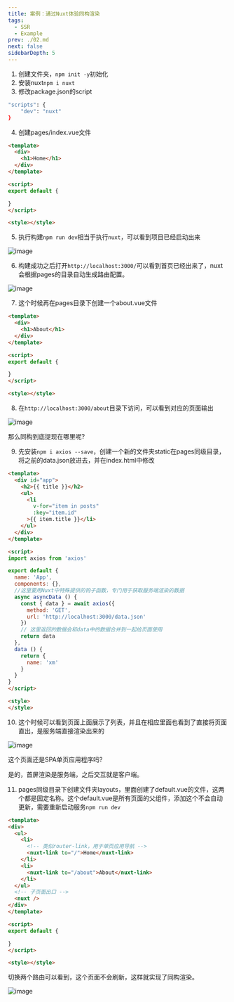 ```yaml
---
title: 案例：通过Nuxt体验同构渲染
tags: 
  - SSR
  - Example
prev: ./02.md
next: false
sidebarDepth: 5
---
```


<Badge text="案例"/>

1. 创建文件夹，`npm init -y`初始化
2. 安装nuxt`npm i nuxt`
3. 修改package.json的script

```bash
"scripts": {
    "dev": "nuxt"
}
```
4. 创建pages/index.vue文件

```html
<template>
  <div>
    <h1>Home</h1>
  </div>
</template>

<script>
export default {

}
</script>

<style></style>
```

5. 执行构建`npm run dev`相当于执行`nuxt`，可以看到项目已经启动出来

![image](~@public/assets/images/ssr/ssr10.png)

6. 构建成功之后打开`http://localhost:3000/`可以看到首页已经出来了，nuxt会根据pages的目录自动生成路由配置。

![image](~@public/assets/images/ssr/ssr11.png)

7. 这个时候再在pages目录下创建一个about.vue文件

```html
<template>
  <div>
    <h1>About</h1>
  </div>
</template>

<script>
export default {

}
</script>

<style></style>
```

8. 在`http://localhost:3000/about`目录下访问，可以看到对应的页面输出

![image](~@public/assets/images/ssr/ssr12.png)

那么同构到底提现在哪里呢?

9. 先安装`npm i axios --save`，创建一个新的文件夹static在pages同级目录，将之前的data.json放进去，并在index.html中修改

```html
<template>
  <div id="app">
    <h2>{{ title }}</h2>
    <ul>
      <li
        v-for="item in posts"
        :key="item.id"
      >{{ item.title }}</li>
    </ul>
  </div>
</template>

<script>
import axios from 'axios'

export default {
  name: 'App',
  components: {},
  //这里要用Nuxt中特殊提供的钩子函数，专门用于获取服务端渲染的数据
  async asyncData () {
    const { data } = await axios({
      method: 'GET',
      url: 'http://localhost:3000/data.json'
    })
    // 这里返回的数据会和data中的数据合并到一起给页面使用
    return data
  },
  data () {
    return {
      name: 'xm'
    }
  }
}
</script>

<style>
</style>

```

10. 这个时候可以看到页面上面展示了列表，并且在相应里面也看到了直接将页面直出，是服务端直接渲染出来的

![image](~@public/assets/images/ssr/ssr13.png)

这个页面还是SPA单页应用程序吗?

是的，首屏渲染是服务端，之后交互就是客户端。

11. pages同级目录下创建文件夹layouts，里面创建了default.vue的文件，这两个都是固定名称。这个default.vue是所有页面的父组件，添加这个不会自动更新，需要重新启动服务`npm run dev`

```html
<template>
<div>
  <ul>
    <li>
      <!-- 类似router-link，用于单页应用导航 -->
      <nuxt-link to="/">Home</nuxt-link>
    </li>
    <li>
      <nuxt-link to="/about">About</nuxt-link>
    </li>
  </ul>
  <!-- 子页面出口 -->
  <nuxt />
</div>  
</template>

<script>
export default {

}
</script>

<style></style>
```

切换两个路由可以看到，这个页面不会刷新，这样就实现了同构渲染。

![image](~@public/assets/images/ssr/ssr14.png)